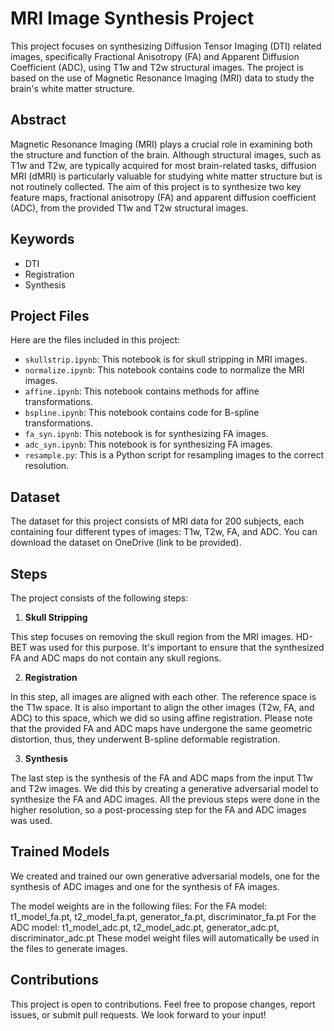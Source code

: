 # MRI Image Synthesis Project

This project focuses on synthesizing Diffusion Tensor Imaging (DTI) related images, specifically Fractional Anisotropy (FA) and Apparent Diffusion Coefficient (ADC), using T1w and T2w structural images. The project is based on the use of Magnetic Resonance Imaging (MRI) data to study the brain's white matter structure.

## Abstract

Magnetic Resonance Imaging (MRI) plays a crucial role in examining both the structure and function of the brain. Although structural images, such as T1w and T2w, are typically acquired for most brain-related tasks, diffusion MRI (dMRI) is particularly valuable for studying white matter structure but is not routinely collected. The aim of this project is to synthesize two key feature maps, fractional anisotropy (FA) and apparent diffusion coefficient (ADC), from the provided T1w and T2w structural images.

## Keywords

* DTI
* Registration
* Synthesis

## Project Files

Here are the files included in this project:

* `skullstrip.ipynb`: This notebook is for skull stripping in MRI images.
* `normalize.ipynb`: This notebook contains code to normalize the MRI images.
* `affine.ipynb`: This notebook contains methods for affine transformations.
* `bspline.ipynb`: This notebook contains code for B-spline transformations.
* `fa_syn.ipynb`: This notebook is for synthesizing FA images.
* `adc_syn.ipynb`: This notebook is for synthesizing FA images.
* `resample.py`: This is a Python script for resampling images to the correct resolution.

## Dataset

The dataset for this project consists of MRI data for 200 subjects, each containing four different types of images: T1w, T2w, FA, and ADC. You can download the dataset on OneDrive (link to be provided).

## Steps

The project consists of the following steps:

1. **Skull Stripping**

This step focuses on removing the skull region from the MRI images. HD-BET was used for this purpose. It's important to ensure that the synthesized FA and ADC maps do not contain any skull regions.

2. **Registration**

In this step, all images are aligned with each other. The reference space is the T1w space. It is also important to align the other images (T2w, FA, and ADC) to this space, which we did so using affine registration. Please note that the provided FA and ADC maps have undergone the same geometric distortion, thus, they underwent B-spline deformable registration.

3. **Synthesis**

The last step is the synthesis of the FA and ADC maps from the input T1w and T2w images. We did this by creating a generative adversarial model to synthesize the FA and ADC images. All the previous steps were done in the higher resolution, so a post-processing step for the FA and ADC images was used.

## Trained Models
We created and trained our own generative adversarial models, one for the synthesis of ADC images and one for the synthesis of FA images.

The model weights are in the following files: For the FA model: t1_model_fa.pt, t2_model_fa.pt, generator_fa.pt, discriminator_fa.pt For the ADC model: t1_model_adc.pt, t2_model_adc.pt, generator_adc.pt, discriminator_adc.pt These model weight files will automatically be used in the files to generate images.

## Contributions

This project is open to contributions. Feel free to propose changes, report issues, or submit pull requests. We look forward to your input!


